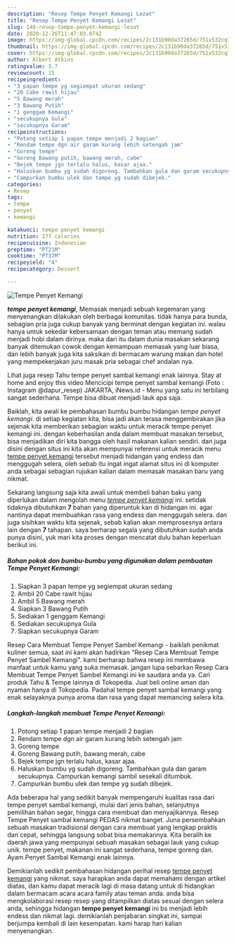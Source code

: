 ```yaml
---
description: "Resep Tempe Penyet Kemangi Lezat"
title: "Resep Tempe Penyet Kemangi Lezat"
slug: 148-resep-tempe-penyet-kemangi-lezat
date: 2020-12-26T11:47:03.074Z
image: https://img-global.cpcdn.com/recipes/2c131b90da37265d/751x532cq70/tempe-penyet-kemangi-foto-resep-utama.jpg
thumbnail: https://img-global.cpcdn.com/recipes/2c131b90da37265d/751x532cq70/tempe-penyet-kemangi-foto-resep-utama.jpg
cover: https://img-global.cpcdn.com/recipes/2c131b90da37265d/751x532cq70/tempe-penyet-kemangi-foto-resep-utama.jpg
author: Albert Atkins
ratingvalue: 3.7
reviewcount: 15
recipeingredient:
- "3 papan tempe yg segiempat ukuran sedang"
- "20 Cabe rawit hijau"
- "5 Bawang merah"
- "3 Bawang Putih"
- "1 genggam Kemangi"
- "secukupnya Gula"
- "secukupnya Garam"
recipeinstructions:
- "Potong setiap 1 papan tempe menjadi 2 bagian"
- "Rendam tempe dgn air garam kurang lebih setengah jam"
- "Goreng tempe"
- "Goreng Bawang putih, bawang merah, cabe"
- "Bejek tempe jgn terlalu halus, kasar ajaa."
- "Haluskan bumbu yg sudah digoreng. Tambahkan gula dan garam secukupnya. Campurkan kemangi sambil sesekali ditumbuk."
- "Campurkan bumbu ulek dan tempe yg sudah dibejek."
categories:
- Resep
tags:
- tempe
- penyet
- kemangi

katakunci: tempe penyet kemangi 
nutrition: 277 calories
recipecuisine: Indonesian
preptime: "PT21M"
cooktime: "PT37M"
recipeyield: "4"
recipecategory: Dessert

---
```



![Tempe Penyet Kemangi](https://img-global.cpcdn.com/recipes/2c131b90da37265d/751x532cq70/tempe-penyet-kemangi-foto-resep-utama.jpg)

<b><i>tempe penyet kemangi</i></b>, Memasak menjadi sebuah kegemaran yang menyenangkan dilakukan oleh berbagai komunitas. tidak hanya para bunda, sebagian pria juga cukup banyak yang berminat dengan kegiatan ini. walau hanya untuk sekedar kebersamaan dengan teman atau memang sudah menjadi hobi dalam dirinya. maka dari itu dalam dunia masakan sekarang banyak ditemukan cowok dengan kemampuan memasak yang luar biasa, dan lebih banyak juga kita saksikan di bermacam warung makan dan hotel yang mempekerjakan juru masak pria sebagai chef andalan nya.

Lihat juga resep Tahu tempe penyet sambal kemangi enak lainnya. Stay at home and enjoy this video Mencicipi tempe penyet sambal kemangi (Foto : Instagram @dapur_resep⁣⁣) JAKARTA, iNews.id - Menu yang satu ini terbilang sangat sederhana. Tempe bisa dibuat menjadi lauk apa saja.

Baiklah, kita awali ke pembahasan bumbu bumbu hidangan <i>tempe penyet kemangi</i>. di setiap kegiatan kita, bisa jadi akan terasa menggembirakan jika sejenak kita memberikan sebagian waktu untuk meracik tempe penyet kemangi ini. dengan keberhasilan anda dalam membuat masakan tersebut, bisa menjadikan diri kita bangga oleh hasil makanan kalian sendiri. dan juga disini dengan situs ini kita akan mempunyai referensi untuk meracik menu <u>tempe penyet kemangi</u> tersebut menjadi hidangan yang endess dan menggugah selera, oleh sebab itu ingat ingat alamat situs ini di komputer anda sebagai sebagian rujukan kalian dalam memasak masakan baru yang nikmat.


Sekarang langsung saja kita awali untuk membeli bahan baku yang diperlukan dalam mengolah menu <u><i>tempe penyet kemangi</i></u> ini. setidak tidaknya dibutuhkan <b>7</b> bahan yang diperuntuk kan di hidangan ini. agar nantinya dapat membuahkan rasa yang endess dan menggugah selera. dan juga sisihkan waktu kita sejenak, sebab kalian akan memprosesnya antara lain dengan <b>7</b> tahapan. saya berharap segala yang dibutuhkan sudah anda punya disini, yuk mari kita proses dengan mencatat dulu bahan keperluan berikut ini.

<!--inarticleads1-->

##### Bahan pokok dan bumbu-bumbu yang digunakan dalam pembuatan Tempe Penyet Kemangi:

1. Siapkan 3 papan tempe yg segiempat ukuran sedang
1. Ambil 20 Cabe rawit hijau
1. Ambil 5 Bawang merah
1. Siapkan 3 Bawang Putih
1. Sediakan 1 genggam Kemangi
1. Sediakan secukupnya Gula
1. Siapkan secukupnya Garam


Resep Cara Membuat Tempe Penyet Sambel Kemangi - baiklah penikmat kuliner semua, saat ini kami akan hadirkan &#34;Resep Cara Membuat Tempe Penyet Sambel Kemangi&#34;. kami berharap bahwa resep ini membawa manfaat untuk kamu yang suka memasak. jangan lupa sebarkan Resep Cara Membuat Tempe Penyet Sambel Kemangi ini ke saudara anda ya. Cari produk Tahu &amp; Tempe lainnya di Tokopedia. Jual beli online aman dan nyaman hanya di Tokopedia. Padahal tempe penyet sambal kemangi yang enak selayaknya punya aroma dan rasa yang dapat memancing selera kita. 

<!--inarticleads2-->

##### Langkah-langkah membuat Tempe Penyet Kemangi:

1. Potong setiap 1 papan tempe menjadi 2 bagian
1. Rendam tempe dgn air garam kurang lebih setengah jam
1. Goreng tempe
1. Goreng Bawang putih, bawang merah, cabe
1. Bejek tempe jgn terlalu halus, kasar ajaa.
1. Haluskan bumbu yg sudah digoreng. Tambahkan gula dan garam secukupnya. Campurkan kemangi sambil sesekali ditumbuk.
1. Campurkan bumbu ulek dan tempe yg sudah dibejek.


Ada beberapa hal yang sedikit banyak mempengaruhi kualitas rasa dari tempe penyet sambal kemangi, mulai dari jenis bahan, selanjutnya pemilihan bahan segar, hingga cara membuat dan menyajikannya. Resep Tempe Penyet sambal kemangi PEDAS nikmat banget. Juna persembahkan sebuah masakan tradisional dengan cara membuat yang lengkap praktis dan cepat, sehingga langsung sobat bisa memakannya. Kita beralih ke daerah jawa yang mempunyai sebuah masakan sebagai lauk yang cukup unik. tempe penyet, makanan ini sangat sederhana, tempe goreng dan. Ayam Penyet Sambal Kemangi enak lainnya. 

Demikianlah sedikit pembahasan hidangan perihal resep <u>tempe penyet kemangi</u> yang nikmat. saya harapkan anda dapat memahami dengan artikel diatas, dan kamu dapat meracik lagi di masa datang untuk di hidangkan dalam bermacam acara acara family atau teman anda. anda bisa mengkolaborasi resep resep yang ditampilkan diatas sesuai dengan selera anda, sehingga hidangan <b>tempe penyet kemangi</b> ini bs menjadi lebih endess dan nikmat lagi. demikianlah penjabaran singkat ini, sampai berjumpa kembali di lain kesempatan. kami harap hari kalian menyenangkan.
